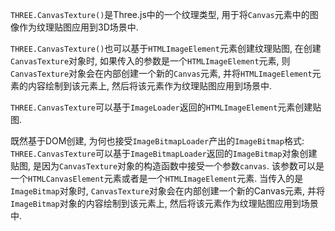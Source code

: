 `THREE.CanvasTexture()`是Three.js中的一个纹理类型, 用于将`Canvas`元素中的图像作为纹理贴图应用到3D场景中. 

`THREE.CanvasTexture()`也可以基于`HTMLImageElement`元素创建纹理贴图, 在创建`CanvasTexture`对象时, 如果传入的参数是一个`HTMLImageElement`元素, 
则`CanvasTexture`对象会在内部创建一个新的`Canvas`元素, 并将`HTMLImageElement`元素的内容绘制到该元素上, 然后将该元素作为纹理贴图应用到场景中. 

`THREE.CanvasTexture`可以基于`ImageLoader`返回的`HTMLImageElement`元素创建贴图.

既然基于DOM创建, 为何也接受`ImageBitmapLoader`产出的`ImageBitmap`格式:
`THREE.CanvasTexture`可以基于`ImageBitmapLoader`返回的`ImageBitmap`对象创建贴图, 是因为`CanvasTexture`对象的构造函数中接受一个参数`canvas`. 
该参数可以是一个`HTMLCanvasElement`元素或者是一个`HTMLImageElement`元素. 当传入的是`ImageBitmap`对象时, `CanvasTexture`对象会在内部创建一个新的Canvas元素, 
并将`ImageBitmap`对象的内容绘制到该元素上, 然后将该元素作为纹理贴图应用到场景中.